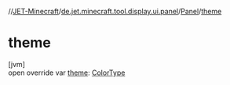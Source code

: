 //[JET-Minecraft](../../../index.md)/[de.jet.minecraft.tool.display.ui.panel](../index.md)/[Panel](index.md)/[theme](theme.md)

# theme

[jvm]\
open override var [theme](theme.md): [ColorType](../../de.jet.minecraft.tool.display.color/-color-type/index.md)
